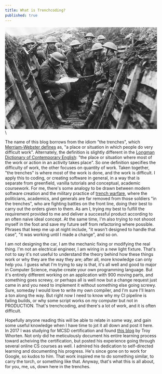 ```yaml
---
title: What is Trenchcoding?
published: true
---
```

![Soldiers-from-the-Kings-Liverpool-Regiment-in-their-trench](/img/what-is-trenchcoding/Soldiers-from-the-Kings-Liverpool-Regiment-in-their-trench.jpg)\

The name of this blog borrows from the idiom "the trenches", which [Merriam-Webster defines](https://www.merriam-webster.com/dictionary/the%20trenches) as, "a place or situation in which people do very difficult work".  Alternately, the definition is slightly different in the [Longman Dictionary of Contemporary English](https://www.ldoceonline.com/dictionary/the-trenches): "the place or situation where most of the work or action in an activity takes place".  So one definition specifies the difficulty of work, the other focuses on quantity of work.  Taken together, "the trenches" is where most of the work is done, and the work is difficult.  I apply this to coding, or creating software in general, in a way that is separate from greenfield, vanilla tutorials and conceptual, academic coursework.  For me, there's some analogy to be drawn between modern software creation and the military practice of [trench warfare](https://en.wikipedia.org/wiki/Trench_warfare), where the politicians, academics, and generals are far removed from those soldiers "in the trenches", who are fighting battles on the front line, doing their best to carry out the orders given to them.  As am I, trying my best to fulfill the requirement provided to me and deliver a successful product according to an often naive ideal concept.  At the same time, I'm also trying to not shooot myself in the foot and save my future self from refactoring where possible.  Phrases that keep me up at night include, "it wasn't designed to handle that case", "it was working until I made a change", and so on. 

I am not designing the car, I am the mechanic fixing or modifying the real thing.  I'm not an electrical engineer, I am wiring in a new light fixture.  That's not to say it's not useful to understand the theory behind how these things work or why they are the way they are; after all, more knowledge can only help you.  I guess what I'm trying to say is that, it's all well and good to major in Computer Science, maybe create your own programming language.  But it's entirely different working on an application with 900 moving parts, and something goes screwy, or perhaps all is well now but a change request just came in and you need to implement it without something else going screwy.  Sure, someday I would love to write my own compiler, and I'm sure I'll learn a ton along the way.  But right now I need to know why my CI pipeline is failing builds, or why some script works on my computer but not in PRODUCTION.  That's trenchcoding, and there's a lot of work, and it is often difficult.

Hopefully anyone reading this will be able to relate in some way, and gain some useful knowledge when I have time to jot it all down and post it here.  In 2017 I was studying for MCSD certification and found [this blog](http://failedturing.blogspot.com/) by Troy Whorten.  Not only did he meticulously document his entire learning process toward acheiving the certification, but posted his experience going through several online CS courses as well.  I admired his dedication to self-directed learning and documenting his progress.  He's since gone on to work for Google, so kudos to him.  That work inspired me to do something similar, to carry the torch, or something like that.  Anyway, that's what this is all about, for you, me, us, down here in the trenches.